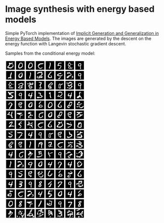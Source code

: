 # Image synthesis with energy based models

Simple PyTorch implementation of [Implicit Generation and Generalization in Energy Based Models](https://arxiv.org/pdf/1903.08689.pdf). The images are generated by the descent on the energy function with Langevin stochastic gradient descent.

Samples from the conditional energy model:

![Conditional energy model](cond_mnist.png)